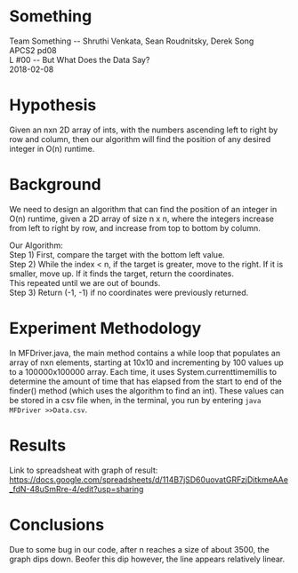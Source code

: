 # Something
Team Something -- Shruthi Venkata, Sean Roudnitsky, Derek Song  
APCS2 pd08  
L #00 -- But What Does the Data Say?  
2018-02-08   

# Hypothesis
Given an nxn 2D array of ints, with the numbers ascending left to right by row and column, then our algorithm will find the position of any desired integer in O(n) runtime.

# Background
We need to design an algorithm that can find the position of an integer in O(n) runtime, given a 2D array of size n x n, where the integers increase from left to right by row, and increase from top to bottom by column.

Our Algorithm:   
Step 1) First, compare the target with the bottom left value.  
Step 2) While the index < n, if the target is greater, move to the right. If it is smaller, move up.                                   If it finds the target, return the coordinates.  
        This repeated until we are out of bounds.  
Step 3) Return (-1, -1) if no coordinates were previously returned.  

# Experiment Methodology
In MFDriver.java, the main method contains a while loop that populates an array of nxn elements, starting at 10x10 and incrementing by 100 values up to a 100000x100000 array. Each time, it uses System.currenttimemillis to determine the amount of time that has elapsed from the start to end of the finder() method (which uses the algorithm to find an int). These values can be stored in a csv file when, in the terminal, you run by entering `java MFDriver >>Data.csv`.

# Results   
Link to spreadsheat with graph of result: https://docs.google.com/spreadsheets/d/114B7jSD60uovatGRFzjDitkmeAAe_fdN-48uSmRre-4/edit?usp=sharing

# Conclusions  
Due to some bug in our code, after n reaches a size of about 3500, the graph dips down. Beofer this dip however, the line appears relatively linear. 
